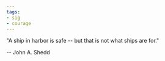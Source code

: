 ```yaml
---
tags:
- sig
- courage
---
```




"A ship in harbor is safe -- but that is not what ships are for." 

-- John A. Shedd